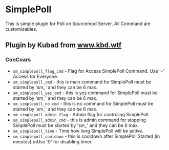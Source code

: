 # SimplePoll
This is simple plugin for Poll on Sourcemod Server. All Command are customizables.

## Plugin by Kubad from www.kbd.wtf

### ConCvars
- `sm_simplepoll_flag_cmd` - Flag for Access SimplePoll Command. Use '-' Access for Everyone.
- `sm_simplepoll_cmd` - this is main command for SimplePoll must be started by 'sm_' and they can be 6 max.
- `sm_simplepoll_yes_cmd` - this is yes command for SimplePoll must be started by 'sm_' and they can be 6 max.
- `sm_simplepoll_no_cmd` - this is no command for SimplePoll must be started by 'sm_' and they can be 6 max.
- `sm_simplepoll_admin_flag` - Admin flag for controling SimplePoll.
- `sm_simplepoll_admin_cmd` - this is admin command for stopping SimplePoll must be started by 'sm_' and they can be 6 max.
- `sm_simplepoll_time` - Time how long SimplePoll will be active.
- `sm_simplepoll_cooldown` - this is cooldown after SimplePoll Started (in minutes).\nUse '0' for disabling timer.
